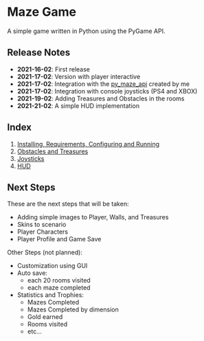 # Maze Game

A simple game written in Python using the PyGame API.

## Release Notes

 * **2021-16-02**: First release
 * **2021-17-02**: Version with player interactive
 * **2021-17-02**: Integration with the [py_maze_api](https://github.com/ortolanph/py_maze_api) created by me
 * **2021-17-02**: Integration with console joysticks (PS4 and XBOX)
 * **2021-19-02**: Adding Treasures and Obstacles in the rooms
 * **2021-21-02**: A simple HUD implementation

## Index

 1. [Installing, Requirements, Configuring and Running](docs/technotes.md)
 2. [Obstacles and Treasures](docs/obstaclesandtreasures.md)
 3. [Joysticks](docs/joysticks.md)
 4. [HUD](docs/hud.md)

## Next Steps

These are the next steps that will be taken:

 * Adding simple images to Player, Walls, and Treasures
 * Skins to scenario
 * Player Characters
 * Player Profile and Game Save

Other Steps (not planned):
 * Customization using GUI
 * Auto save:
    * each 20 rooms visited
    * each maze completed
 * Statistics and Trophies:
    * Mazes Completed
    * Mazes Completed by dimension
    * Gold earned
    * Rooms visited
    * etc...
   